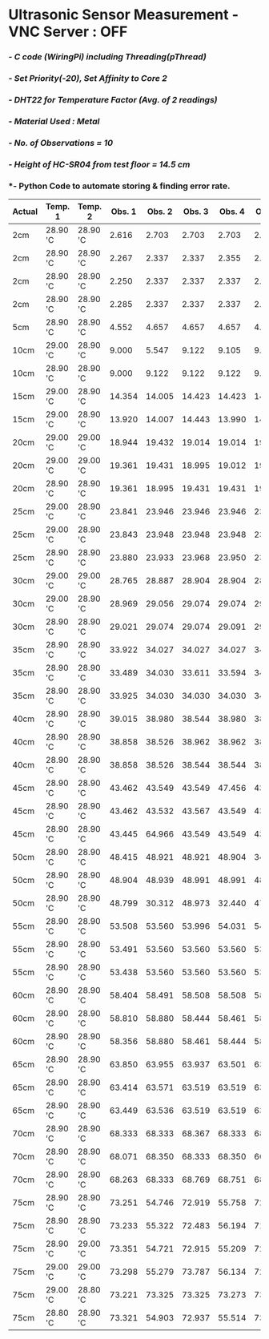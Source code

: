 # **Ultrasonic Sensor Measurement - VNC Server : OFF**
### *- C code (WiringPi) including Threading(pThread)*
### *- Set Priority(-20), Set Affinity to Core 2*
### *- DHT22 for Temperature Factor (Avg. of 2 readings)*
### *- Material Used : Metal*
### *- No. of Observations = 10*
### *- Height of HC-SR04 from test floor = 14.5 cm*
### *- Python Code to automate storing & finding error rate.

Actual | Temp. 1 | Temp. 2 | Obs. 1 | Obs. 2 | Obs. 3 | Obs. 4 | Obs. 5 | Obs. 6 | Obs. 7 | Obs. 8 | Obs. 9 | Obs. 10 | Repeat Value | Error Rate
---- | ---- | ---- | ---- | ---- | ---- | ---- | ---- | ---- | ---- | ---- | ---- | ---- | ---- | ----
 2cm | 28.90 'C | 28.90 'C | 2.616 | 2.703 | 2.703 | 2.703 | 2.703 | 2.703 | 2.703 | 2.703 | 2.686 | 2.703 | 2.703 | 0.703 
 2cm | 28.90 'C | 28.90 'C | 2.267 | 2.337 | 2.337 | 2.355 | 2.337 | 2.337 | 2.337 | 2.337 | 2.337 | 2.337 | 2.337 | 0.337 
 2cm | 28.90 'C | 28.90 'C | 2.250 | 2.337 | 2.337 | 2.337 | 2.337 | 2.320 | 2.337 | 10.185 | 2.337 | 2.354 | 2.337 | 0.337 
 2cm | 28.90 'C | 28.90 'C | 2.285 | 2.337 | 2.337 | 2.337 | 2.320 | 2.337 | 2.337 | 2.337 | 2.337 | 2.337 | 2.337 | 0.337 
 5cm | 28.90 'C | 28.90 'C | 4.552 | 4.657 | 4.657 | 4.657 | 4.657 | 4.657 | 4.657 | 4.657 | 4.657 | 4.657 | 4.656 | -0.344 
 10cm | 29.00 'C | 28.90 'C | 9.000 | 5.547 | 9.122 | 9.105 | 9.105 | 9.105 | 9.122 | 9.105 | 9.122 | 9.122 | 9.122 | -0.878 
 10cm | 28.90 'C | 28.90 'C | 9.000 | 9.122 | 9.122 | 9.122 | 9.105 | 9.105 | 9.105 | 9.122 | 9.122 | 9.105 | 9.122 | -0.878 
 15cm | 29.00 'C | 28.90 'C | 14.354 | 14.005 | 14.423 | 14.423 | 14.423 | 13.987 | 14.423 | 13.987 | 14.005 | 13.987 | 14.423 | -0.577 
 15cm | 29.00 'C | 28.90 'C | 13.920 | 14.007 | 14.443 | 13.990 | 14.007 | 14.408 | 14.443 | 14.408 | 14.007 | 14.007 | 14.007 | -0.993 
 20cm | 29.00 'C | 29.00 'C | 18.944 | 19.432 | 19.014 | 19.014 | 19.014 | 18.979 | 19.014 | 19.014 | 19.014 | 19.014 | 19.013 | -0.987 
 20cm | 29.00 'C | 29.00 'C | 19.361 | 19.431 | 18.995 | 19.012 | 19.448 | 18.995 | 19.448 | 19.431 | 19.431 | 19.448 | 19.430 | -0.570 
 20cm | 28.90 'C | 28.90 'C | 19.361 | 18.995 | 19.431 | 19.431 | 19.431 | 19.431 | 19.431 | 19.448 | 19.431 | 19.448 | 19.430 | -0.570 
 25cm | 29.00 'C | 28.90 'C | 23.841 | 23.946 | 23.946 | 23.946 | 23.946 | 23.946 | 23.963 | 23.946 | 23.963 | 23.946 | 23.946 | -1.054 
 25cm | 29.00 'C | 28.90 'C | 23.843 | 23.948 | 23.948 | 23.948 | 23.948 | 23.966 | 23.948 | 23.948 | 23.948 | 23.966 | 23.948 | -1.052 
 25cm | 28.90 'C | 28.90 'C | 23.880 | 23.933 | 23.968 | 23.950 | 23.968 | 23.950 | 23.950 | 23.950 | 23.950 | 23.968 | 23.950 | -1.050 
 30cm | 29.00 'C | 29.00 'C | 28.765 | 28.887 | 28.904 | 28.904 | 28.904 | 28.904 | 28.904 | 28.869 | 28.869 | 28.904 | 28.904 | -1.096 
 30cm | 29.00 'C | 28.90 'C | 28.969 | 29.056 | 29.074 | 29.074 | 29.091 | 29.056 | 29.074 | 29.074 | 29.422 | 29.074 | 29.073 | -0.927 
 30cm | 28.90 'C | 28.90 'C | 29.021 | 29.074 | 29.074 | 29.091 | 29.074 | 29.091 | 29.056 | 29.074 | 29.091 | 29.074 | 29.073 | -0.927 
 35cm | 28.90 'C | 28.90 'C | 33.922 | 34.027 | 34.027 | 34.027 | 34.009 | 33.591 | 33.608 | 33.608 | 33.591 | 34.027 | 34.026 | -0.974 
 35cm | 28.90 'C | 28.90 'C | 33.489 | 34.030 | 33.611 | 33.594 | 34.030 | 34.030 | 34.030 | 34.030 | 34.030 | 34.012 | 34.029 | -0.971 
 35cm | 28.90 'C | 28.90 'C | 33.925 | 34.030 | 34.030 | 34.030 | 34.030 | 34.030 | 22.971 | 34.030 | 34.012 | 34.030 | 34.029 | -0.971 
 40cm | 28.90 'C | 28.90 'C | 39.015 | 38.980 | 38.544 | 38.980 | 38.980 | 38.492 | 38.980 | 38.962 | 38.962 | 38.980 | 38.979 | -1.021 
 40cm | 28.90 'C | 28.90 'C | 38.858 | 38.526 | 38.962 | 38.962 | 38.544 | 38.561 | 38.980 | 38.980 | 38.980 | 38.980 | 38.979 | -1.021 
 40cm | 28.90 'C | 28.90 'C | 38.858 | 38.526 | 38.544 | 38.544 | 38.962 | 38.962 | 38.962 | 38.544 | 38.962 | 38.544 | 38.543 | -1.457 
 45cm | 28.90 'C | 28.90 'C | 43.462 | 43.549 | 43.549 | 47.456 | 43.549 | 43.514 | 43.567 | 43.549 | 43.549 | 43.985 | 43.549 | -1.451 
 45cm | 28.90 'C | 28.90 'C | 43.462 | 43.532 | 43.567 | 43.549 | 43.549 | 43.567 | 43.549 | 43.985 | 43.549 | 43.985 | 43.549 | -1.451 
 45cm | 28.90 'C | 28.90 'C | 43.445 | 64.966 | 43.549 | 43.549 | 43.549 | 43.549 | 43.985 | 43.968 | 43.985 | 44.003 | 43.549 | -1.451 
 50cm | 28.90 'C | 28.90 'C | 48.415 | 48.921 | 48.921 | 48.904 | 34.149 | 45.747 | 36.468 | 43.183 | 37.689 | 42.329 | 48.921 | -1.079 
 50cm | 28.90 'C | 28.90 'C | 48.904 | 48.939 | 48.991 | 48.991 | 48.555 | 48.921 | 48.939 | 48.555 | 48.991 | 48.555 | 48.990 | -1.010 
 50cm | 28.90 'C | 28.90 'C | 48.799 | 30.312 | 48.973 | 32.440 | 47.508 | 33.347 | 46.200 | 34.219 | 45.503 | 35.562 | 48.798 | -1.202 
 55cm | 28.90 'C | 28.90 'C | 53.508 | 53.560 | 53.996 | 54.031 | 54.014 | 53.979 | 53.996 | 53.979 | 53.979 | 53.578 | 53.978 | -1.022 
 55cm | 28.90 'C | 28.90 'C | 53.491 | 53.560 | 53.560 | 53.560 | 53.909 | 54.066 | 53.560 | 53.560 | 53.560 | 53.560 | 53.560 | -1.440 
 55cm | 28.90 'C | 28.90 'C | 53.438 | 53.560 | 53.560 | 53.560 | 53.403 | 53.560 | 53.979 | 53.996 | 53.560 | 53.979 | 53.560 | -1.440 
 60cm | 28.90 'C | 28.90 'C | 58.404 | 58.491 | 58.508 | 58.508 | 58.508 | 58.526 | 58.439 | 58.909 | 58.508 | 58.439 | 58.508 | -1.492 
 60cm | 28.90 'C | 28.90 'C | 58.810 | 58.880 | 58.444 | 58.461 | 58.513 | 58.444 | 58.444 | 58.496 | 58.444 | 58.444 | 58.443 | -1.557 
 60cm | 28.90 'C | 28.90 'C | 58.356 | 58.880 | 58.461 | 58.444 | 58.444 | 58.461 | 58.880 | 58.880 | 58.444 | 58.880 | 58.879 | -1.121 
 65cm | 28.90 'C | 28.90 'C | 63.850 | 63.955 | 63.937 | 63.501 | 63.955 | 63.519 | 63.937 | 63.519 | 63.519 | 63.519 | 63.518 | -1.482 
 65cm | 28.90 'C | 28.90 'C | 63.414 | 63.571 | 63.519 | 63.519 | 63.501 | 63.519 | 63.589 | 63.536 | 63.501 | 63.519 | 63.518 | -1.482 
 65cm | 28.90 'C | 28.90 'C | 63.449 | 63.536 | 63.519 | 63.519 | 63.519 | 63.519 | 63.536 | 63.519 | 63.519 | 63.501 | 63.518 | -1.482 
 70cm | 28.90 'C | 28.90 'C | 68.333 | 68.333 | 68.367 | 68.333 | 68.367 | 68.333 | 68.350 | 68.333 | 68.333 | 67.914 | 68.332 | -1.668 
 70cm | 28.90 'C | 28.90 'C | 68.071 | 68.350 | 68.333 | 68.350 | 66.100 | 67.914 | 68.350 | 68.333 | 67.914 | 68.350 | 68.349 | -1.651 
 70cm | 28.90 'C | 28.90 'C | 68.263 | 68.333 | 68.769 | 68.751 | 68.367 | 68.350 | 68.333 | 68.751 | 68.333 | 67.914 | 68.332 | -1.668 
 75cm | 28.90 'C | 28.90 'C | 73.251 | 54.746 | 72.919 | 55.758 | 72.187 | 56.682 | 71.699 | 57.519 | 70.879 | 58.391 | 73.250 | -1.750 
 75cm | 28.90 'C | 28.90 'C | 73.233 | 55.322 | 72.483 | 56.194 | 71.664 | 56.979 | 71.158 | 57.746 | 70.652 | 58.269 | 73.233 | -1.767 
 75cm | 28.90 'C | 29.00 'C | 73.351 | 54.721 | 72.915 | 55.209 | 72.566 | 55.645 | 72.130 | 56.081 | 71.258 | 56.989 | 73.350 | -1.650 
 75cm | 29.00 'C | 29.00 'C | 73.298 | 55.279 | 73.787 | 56.134 | 72.147 | 57.180 | 71.275 | 57.599 | 70.856 | 58.035 | 73.298 | -1.702 
 75cm | 29.00 'C | 28.80 'C | 73.221 | 73.325 | 73.325 | 73.273 | 73.325 | 73.343 | 73.273 | 73.273 | 73.343 | 73.273 | 73.272 | -1.728 
 75cm | 28.80 'C | 28.90 'C | 73.321 | 54.903 | 72.937 | 55.514 | 73.443 | 54.223 | 73.826 | 54.903 | 72.553 | 56.543 | 54.903 | -20.097 
 